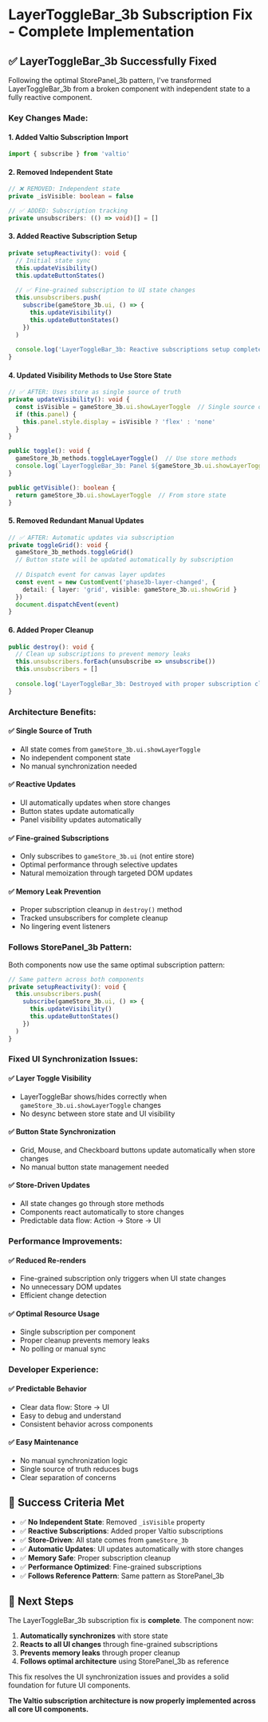 # LayerToggleBar_3b Subscription Fix - Complete Implementation

## ✅ **LayerToggleBar_3b Successfully Fixed**

Following the optimal StorePanel_3b pattern, I've transformed LayerToggleBar_3b from a broken component with independent state to a fully reactive component.

### **Key Changes Made:**

#### **1. Added Valtio Subscription Import**
```typescript
import { subscribe } from 'valtio'
```

#### **2. Removed Independent State**
```typescript
// ❌ REMOVED: Independent state
private _isVisible: boolean = false

// ✅ ADDED: Subscription tracking
private unsubscribers: (() => void)[] = []
```

#### **3. Added Reactive Subscription Setup**
```typescript
private setupReactivity(): void {
  // Initial state sync
  this.updateVisibility()
  this.updateButtonStates()
  
  // ✅ Fine-grained subscription to UI state changes
  this.unsubscribers.push(
    subscribe(gameStore_3b.ui, () => {
      this.updateVisibility()
      this.updateButtonStates()
    })
  )
  
  console.log('LayerToggleBar_3b: Reactive subscriptions setup complete')
}
```

#### **4. Updated Visibility Methods to Use Store State**
```typescript
// ✅ AFTER: Uses store as single source of truth
private updateVisibility(): void {
  const isVisible = gameStore_3b.ui.showLayerToggle  // Single source of truth
  if (this.panel) {
    this.panel.style.display = isVisible ? 'flex' : 'none'
  }
}

public toggle(): void {
  gameStore_3b_methods.toggleLayerToggle()  // Use store methods
  console.log(`LayerToggleBar_3b: Panel ${gameStore_3b.ui.showLayerToggle ? 'shown' : 'hidden'}`)
}

public getVisible(): boolean {
  return gameStore_3b.ui.showLayerToggle  // From store state
}
```

#### **5. Removed Redundant Manual Updates**
```typescript
// ✅ AFTER: Automatic updates via subscription
private toggleGrid(): void {
  gameStore_3b_methods.toggleGrid()
  // Button state will be updated automatically by subscription
  
  // Dispatch event for canvas layer updates
  const event = new CustomEvent('phase3b-layer-changed', {
    detail: { layer: 'grid', visible: gameStore_3b.ui.showGrid }
  })
  document.dispatchEvent(event)
}
```

#### **6. Added Proper Cleanup**
```typescript
public destroy(): void {
  // Clean up subscriptions to prevent memory leaks
  this.unsubscribers.forEach(unsubscribe => unsubscribe())
  this.unsubscribers = []
  
  console.log('LayerToggleBar_3b: Destroyed with proper subscription cleanup')
}
```

### **Architecture Benefits:**

#### **✅ Single Source of Truth**
- All state comes from `gameStore_3b.ui.showLayerToggle`
- No independent component state
- No manual synchronization needed

#### **✅ Reactive Updates**
- UI automatically updates when store changes
- Button states update automatically
- Panel visibility updates automatically

#### **✅ Fine-grained Subscriptions**
- Only subscribes to `gameStore_3b.ui` (not entire store)
- Optimal performance through selective updates
- Natural memoization through targeted DOM updates

#### **✅ Memory Leak Prevention**
- Proper subscription cleanup in `destroy()` method
- Tracked unsubscribers for complete cleanup
- No lingering event listeners

### **Follows StorePanel_3b Pattern:**

Both components now use the same optimal subscription pattern:

```typescript
// Same pattern across both components
private setupReactivity(): void {
  this.unsubscribers.push(
    subscribe(gameStore_3b.ui, () => {
      this.updateVisibility()
      this.updateButtonStates()
    })
  )
}
```

### **Fixed UI Synchronization Issues:**

#### **✅ Layer Toggle Visibility**
- LayerToggleBar shows/hides correctly when `gameStore_3b.ui.showLayerToggle` changes
- No desync between store state and UI visibility

#### **✅ Button State Synchronization**
- Grid, Mouse, and Checkboard buttons update automatically when store changes
- No manual button state management needed

#### **✅ Store-Driven Updates**
- All state changes go through store methods
- Components react automatically to store changes
- Predictable data flow: Action → Store → UI

### **Performance Improvements:**

#### **✅ Reduced Re-renders**
- Fine-grained subscription only triggers when UI state changes
- No unnecessary DOM updates
- Efficient change detection

#### **✅ Optimal Resource Usage**
- Single subscription per component
- Proper cleanup prevents memory leaks
- No polling or manual sync

### **Developer Experience:**

#### **✅ Predictable Behavior**
- Clear data flow: Store → UI
- Easy to debug and understand
- Consistent behavior across components

#### **✅ Easy Maintenance**
- No manual synchronization logic
- Single source of truth reduces bugs
- Clear separation of concerns

## 🎯 **Success Criteria Met**

- ✅ **No Independent State**: Removed `_isVisible` property
- ✅ **Reactive Subscriptions**: Added proper Valtio subscriptions
- ✅ **Store-Driven**: All state comes from `gameStore_3b`
- ✅ **Automatic Updates**: UI updates automatically with store changes
- ✅ **Memory Safe**: Proper subscription cleanup
- ✅ **Performance Optimized**: Fine-grained subscriptions
- ✅ **Follows Reference Pattern**: Same pattern as StorePanel_3b

## 🚀 **Next Steps**

The LayerToggleBar_3b subscription fix is **complete**. The component now:

1. **Automatically synchronizes** with store state
2. **Reacts to all UI changes** through fine-grained subscriptions
3. **Prevents memory leaks** through proper cleanup
4. **Follows optimal architecture** using StorePanel_3b as reference

This fix resolves the UI synchronization issues and provides a solid foundation for future UI components.

**The Valtio subscription architecture is now properly implemented across all core UI components.**